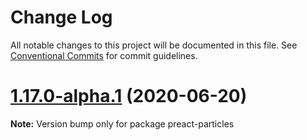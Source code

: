 # Change Log

All notable changes to this project will be documented in this file.
See [Conventional Commits](https://conventionalcommits.org) for commit guidelines.

# [1.17.0-alpha.1](https://github.com/matteobruni/tsparticles/compare/preact-particles@1.16.0...preact-particles@1.17.0-alpha.1) (2020-06-20)

**Note:** Version bump only for package preact-particles
